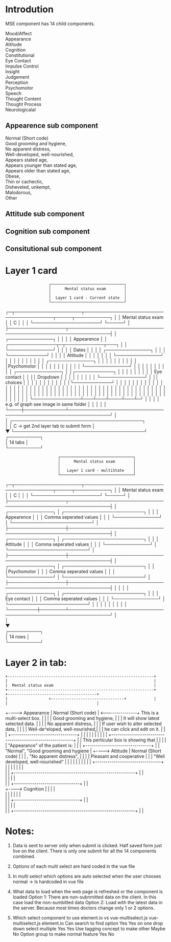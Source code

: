 Introdution
===========

MSE component has 14 child components.

Mood/Affect                                               
Appearance                                                
Attitude                                                  
Cognition                                                 
Constitutional                                            
Eye Contact                                               
Impulse Control                                           
Insight                                                   
Judgement                                                 
Perception                                                
Psychomotor                                               
Speech                                                    
Thought Content                                           
Thought Process                                           
Neurologicalal                                            


Appearence sub component
------------------------

Normal (Short code)                
Good grooming and hygiene,         
No apparent distress,              
Well-developed, well-nourished,    
Appears stated age,                
Appears younger than stated age,   
Appears older than stated age,     
Obese,                             
Thin or cachectic,                 
Disheveled, unkempt,               
Malodorous,                        
Other    


Attitude sub component
----------------------

Cognition sub component
-----------------------

Consitutional sub component
---------------------------



Layer 1 card
============

                       ┌────────────────────────────────┐                           
                       │      Mental status exam        │                           
                       │                                │                           
                       │  Layer 1 card - Current state  │                           
                       └────────────────────────────────┘                           
┌─┬─────────────────────┬────────────────────────────────────────┬─────┬───────────┐
│ │ Mental status exam  │                                        │  C  │           │
│ └─────────────────────┘                                        └─────┘           │
├──────────────────┬───────────────────────────────────────────────────────────────┤
│ ┌──────────────┐ │                                                               │
│ │  Appearence  │ │        ┌───────────────┬─┬────────────┬───┐                   │
│ └──────────────┘ │        │               │ │   Dates    │   │                   │
│ ┌──────────────┐ │        │               │ └────────────┘   │                   │
│ │   Attitude   │ │        │               │                  │                   │
│ └──────────────┘ │        │               │   │   │    │   │ │                   │
│ ┌──────────────┐ │        │               │   │   │    │   │ │                   │
│ │Psychomotor   │ │        │               │   │   │    │   │ │                   │
│ └──────────────┘ │        │               │   │   │    │   │ │                   │
│ ┌──────────────┐ │        │┌────────────┐ │   │   │    │   │ │                   │
│ │ Eye contact  │ │        ││  Dropdown  │ │   │   │    │   │ │                   │
│ └──────────────┘ │        ││  choices   │ │   │   │    │   │ │                   │
│    │             │        │└────────────┘ │   │   │    │   │ │                   │
│    │             │        │               │   │   │    │   │ │                   │
│    │             │        │               │   │   │    │   │ │                   │
│    │             │        │               │   │   │    │   │ │                   │
│    │             │        │               │   │   │    │   │ │                   │
│    │             │        │               │   │   │    │   │ │                   │
│    │             │        │               │   │   │    │   │ │                   │
│    │             │        │               │   │   │    │   │ │                   │
│    │             │        │               │   │   │    │   │ │                   │
│    │             │        └───────────────┴───┴───┴────┴───┴─┘                   │
│    │             │    e.g. of graph see image in same folder                     │
│    │             │                                                               │
└────┼─────────────┴───────────────────────────────────────────────────────────────┘
     │                                                                              
     │            ┌─────────────────────────────────────────┐                       
     │            │  C -> get 2nd layer tab to submit form  │                       
     ▼            └─────────────────────────────────────────┘                       
┌──────────┐                                                                        
│ 14 tabs  │                                                                        
└──────────┘                                                                        
                                                                                    
                                                                                    
                           ┌────────────────────────────────┐                       
                           │      Mental status exam        │                       
                           │                                │                       
                           │   Layer 1 card - multiState    │                       
                           └────────────────────────────────┘                       
┌─┬─────────────────────┬────────────────────────────────────────┬─────┬───────────┐
│ │ Mental status exam  │                                        │  C  │           │
│ └─────────────────────┘                                        └─────┘           │
├──────────────────┬───────────────────────────────────────────────────────────────┤
│ ┌──────────────┐ │   ┌─────────────────────────┐                                 │
│ │  Appearence  │ │   │ Comma seperated values  │                                 │
│ └──────────────┘ │   └─────────────────────────┘                                 │
├──────────────────┼───────────────────────────────────────────────────────────────┤
│ ┌──────────────┐ │    ┌─────────────────────────┐                                │
│ │   Attitude   │ │    │ Comma seperated values  │                                │
│ └──────────────┘ │    └─────────────────────────┘                                │
├──────────────────┼───────────────────────────────────────────────────────────────┤
│ ┌──────────────┐ │    ┌─────────────────────────┐                                │
│ │Psychomotor   │ │    │ Comma seperated values  │                                │
│ └──────────────┘ │    └─────────────────────────┘                                │
├──────────────────┼───────────────────────────────────────────────────────────────┤
│                  │                                                               │
│ ┌──────────────┐ │    ┌─────────────────────────┐                                │
│ │ Eye contact  │ │    │ Comma seperated values  │                                │
│ └──────────────┘ │    └─────────────────────────┘                                │
│         │        │                                                               │
│         │        │                                                               │
└─────────┼────────┴───────────────────────────────────────────────────────────────┘
          │                                                                         
          │                                                                         
          ▼                                                                         
     ┌──────────┐                                                                   
     │ 14 rows  │                                                                   
     └──────────┘                                                                   




Layer 2 in tab:
================

    +----------------------------------------------------------------+   
    |                                                                |
    |  Mental status exam                                            |
    +----------------------------------------------------------------+    +---------------------------------------+
    |                  +--------------------------------+            |    |                                       |
+----> Appearance      | Normal (Short code)            | <---------------+  This is a multi-select box.          |
|   |                  | Good grooming and hygiene,     |            |    |  It will show latest selected data.   |
|   |                  | No apparent distress,          |            |    |  If user wish to alter selected data, |
|   |                  | Well-de^eloped, well-nourished,|            |    |  he can click and edit on it.         |
|   |                  +--------------------------------+            |    |                                       |
|   |                                                                |    |                                       |
|   | +-----------------------------------------------------------+  |    |  This perticular box is showing that  |
|   |                                                                |    |  "Appearance" of the patient is:      |
|   |                  +--------------------------------+            |    |  "Normal", "Good grooming and hygiene |
+----> Attitude        | Normal (Short code)            |            |    |  , "No apparent distress",            |
|   |                  | Pleasant and cooperative       |            |    |  "Well developed, well-nourished"     |
|   |                  |                                |            |    |                                       |
|   |                  +--------------------------------+            |    |                                       |
|   |                                                                |    |          
|   | +-----------------------------------------------------------+  |    |            
|   |                                                                |    |       
|   |                  +--------------------------------+            |    |                      
+----> Cognition       |                                |            |    |                 
|   |                  |                                |            |    |        
|   |                  +--------------------------------+            |    |              
|   |                                                                |    |    
|   | +-----------------------------------------------------------+  |    |                



Notes:
======
1. Data is sent to server only when submit is clicked. Half saved form just live on the client. There is only one submit for all the 14 components combined.

2. Options of each multi select are hard coded in the vue file

3. In multi select which options are auto selected when the user chooses normal -> Is hardcoded in vue file

4. What data to load when the web page is refreshed or the <Mental-status-exam></Mental-status-exam> component is loaded
    Option 1: There are non-subnmitted data on the client. In this case load the non-sumbitted data
    Option 2: Load with the latest data in the server. Because most times doctors change only 1 or 2 options. 

5. Which select component to use element.io vs vue-multiselect.js
                                        vue-multiselect.js         element.io
  Can search to find option                  Yes                      Yes
  on one drop down select multiple           Yes                      Yes 
  Use tagging concept to make other        Maybe                       No
  Option group to make normal feature       Yes                        No 